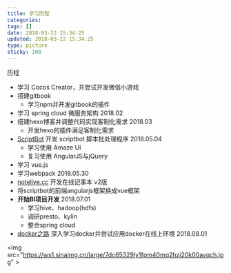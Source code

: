 ```yaml
---
title: 学习历程
categories:
tags: []
date: 2018-03-22 15:34:25
updated: 2018-03-22 15:34:25
type: picture
sticky: 100
---
```


历程

- 学习 Cocos Creator，并尝试开发微信小游戏
- 搭建gitbook
  - 学习npm并开发gitbook的插件
- 学习 spring cloud 微服务架构 2018.02
- 搭建hexo博客并调整代码实现客制化需求 2018.03
  - 开发hexo的插件满足客制化需求
- [ScriptBot](http://scriptbot.rizon.top) 开发 scriptbot 脚本批处理程序 2018.05.04
  - 学习使用 Amaze UI
  - 复习使用 AngularJS与jQuery
- 学习 vue.js
- 学习webpack 2018.05.30
- [notelive.cc](https://notelive.cc) 开发在线记事本 v2版
- 将scriptbot的前端angularjs框架换成vue框架
- **开始BI项目开发** 2018.07.01
  - 学习hive、hadoop(hdfs)
  - 调研presto、kylin
  - 整合spring cloud
- [docker之路](/code/docker/docker/) 深入学习docker并尝试应用docker在线上环境 2018.08.01

<img src="https://ws1.sinaimg.cn/large/7dc65329ly1fpm40mq2hzj20k00avqch.jpg" \>
